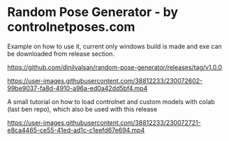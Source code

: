 # Random Pose Generator - by controlnetposes.com


Example on how to use it, current only windows build is made and exe can be downloaded from release section.

https://github.com/dinilvalsan/random-pose-generator/releases/tag/v1.0.0


https://user-images.githubusercontent.com/38812233/230072602-99be9037-fa8d-4910-a96a-ed0a42dd5bf4.mp4


A small tutorial on how to load controlnet and custom models with colab (last ben repo), which also be used with this release

https://user-images.githubusercontent.com/38812233/230072721-e8ca4465-ce55-41ed-ad1c-c1eefd67e694.mp4

